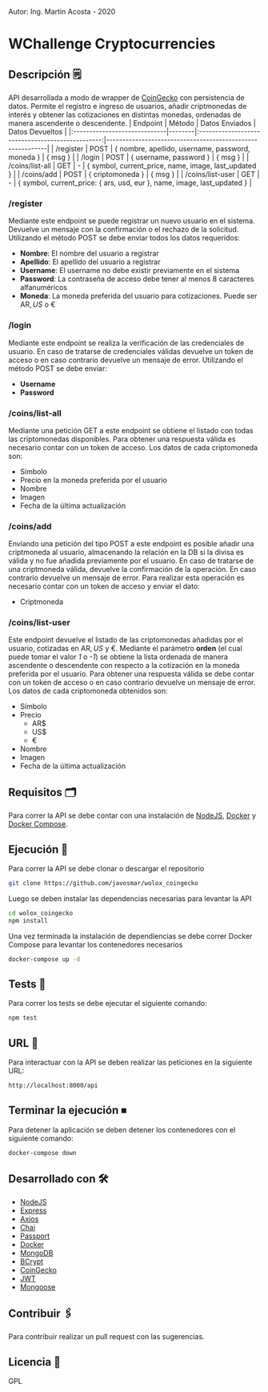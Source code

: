 Autor: Ing. Martin Acosta - 2020
# WChallenge Cryptocurrencies
## Descripción 🗒
API desarrollada a modo de wrapper de [CoinGecko](https://www.coingecko.com/en/api) con persistencia de datos. Permite el registro e ingreso de usuarios, añadir criptmonedas de interés y obtener las cotizaciones en distintas monedas, ordenadas de manera ascendente o descendente.
|            Endpoint           | Método |                  Datos Enviados                  | Datos Devueltos                                           |
|:-----------------------------|--------|:------------------------------------------------:|-----------------------------------------------------------|
| /register                     | POST   | { nombre, apellido, username, password, moneda } | { msg }                                                   |
| /login                        | POST   |              { username, password }              | { msg }                                                   |
| /coins/list-all           | GET    |                         -                        | { symbol,  current_price,  name,  image,  last_updated  } |
| /coins/add                | POST   |            { criptomoneda }            | { msg }                                                   |
| /coins/list-user  | GET    |                         -                        | { symbol,  current_price: { ars, usd, eur },  name,  image,  last_updated  } |
### /register
Mediante este endpoint se puede registrar un nuevo usuario en el sistema. Devuelve un mensaje con la confirmación o el rechazo de la solicitud. Utilizando el método POST se debe envíar todos los datos requeridos:
- **Nombre**: El nombre del usuario a registrar
- **Apellido**: El apellido del usuario a registrar
- **Username**: El username no debe existir previamente en el sistema
- **Password**: La contraseña de acceso debe tener al menos 8 caracteres alfanuméricos
- **Moneda**: La moneda preferida del usuario para cotizaciones. Puede ser AR$, US$ o €
### /login
Mediante este endpoint se realiza la verificación de las credenciales de usuario. En caso de tratarse de credenciales válidas devuelve un token de acceso o en caso contrario devuelve un mensaje de error. Utilizando el método POST se debe enviar:
- **Username**
- **Password**
### /coins/list-all
Mediante una petición GET a este endpoint se obtiene el listado con todas las criptomonedas disponibles. Para obtener una respuesta válida es necesario contar con un token de acceso. Los datos de cada criptomoneda son:
- Símbolo
- Precio en la moneda preferida por el usuario
- Nombre
- Imagen
- Fecha de la última actualización
### /coins/add
Envíando una petición del tipo POST a este endpoint es posible añadir una criptmoneda al usuario, almacenando la relación en la DB si la divisa es válida y no fue añadida previamente por el usuario. En caso de tratarse de una criptmoneda válida, devuelve la confirmación de la operación. En caso contrario devuelve un mensaje de error. Para realizar esta operación es necesario contar con un token de acceso y enviar el dato:
- Criptmoneda
### /coins/list-user
Este endpoint devuelve el listado de las criptomonedas añadidas por el usuario, cotizadas en AR$, US$ y €. Mediante el parámetro **orden** (el cual puede tomar el valor *1* o *-1*) se obtiene la lista ordenada de manera ascendente o descendente con respecto a la cotización en la moneda preferida por el usuario. Para obtener una respuesta válida se debe contar con un token de acceso o en caso contrario devuelve un mensaje de error. Los datos de cada criptomoneda obtenidos son:
- Símbolo
- Precio
    - AR$
    - US$
    - € 
- Nombre
- Imagen
- Fecha de la última actualización
## Requisitos 🗂 
Para correr la API se debe contar con una instalación de [NodeJS](https://nodejs.org/), [Docker](https://www.docker.com/) y [Docker Compose](https://docs.docker.com/compose/install/).
## Ejecución 🚀
Para correr la API se debe clonar o descargar el repositorio
```sh
git clone https://github.com/javosmar/wolox_coingecko
```
Luego se deben instalar las dependencias necesarias para levantar la API
```sh
cd wolox_coingecko
npm install
```
Una vez terminada la instalación de dependiencias se debe correr Docker Compose para levantar los contenedores necesarios
```sh
docker-compose up -d
```
## Tests 📝
Para correr los tests se debe ejecutar el siguiente comando:
```sh
npm test
```
## URL 🔗
Para interactuar con la API se deben realizar las peticiones en la siguiente URL:
```sh
http://localhost:8000/api
```
## Terminar la ejecución ⏹
Para detener la aplicación se deben detener los contenedores con el siguiente comando:
```sh
docker-compose down
```
## Desarrollado con 🛠️
* [NodeJS](https://nodejs.org/)
* [Express](https://www.expressjs.com/)
* [Axios](https://www.npmjs.com/package/axios)
* [Chai](https://www.chaijs.com/)
* [Passport](http://www.passportjs.org/)
* [Docker](https://www.docker.com/)
* [MongoDB](https://www.mongodb.com/)
* [BCrypt](https://www.npmjs.com/package/bcryptjs)
* [CoinGecko](https://www.coingecko.com/en/api)
* [JWT](https://jwt.io/)
* [Mongoose](https://mongoosejs.com/)

## Contribuir 🖇️
Para contribuir realizar un pull request con las sugerencias.
## Licencia 📄
GPL
